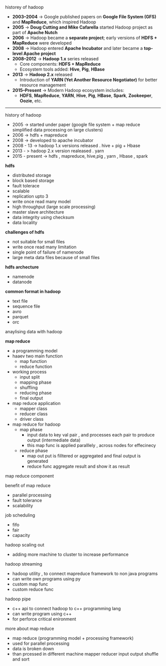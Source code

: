 historey of hadoop 
- **2003–2004** → Google published papers on **Google File System (GFS)** and **MapReduce**, which inspired Hadoop
- **2005** → **Doug Cutting and Mike Cafarella** started Hadoop project as part of **Apache Nutch**
- **2006** → Hadoop became a **separate project**; early versions of **HDFS + MapReduce** were developed
- **2008** → Hadoop entered **Apache Incubator** and later became a **top-level Apache project**
- **2008–2012** → **Hadoop 1.x** series released
    - Core components: **HDFS + MapReduce**
    - Ecosystem tools added: **Hive**, **Pig**, **HBase**
- **2013** → **Hadoop 2.x** released
    - Introduction of **YARN (Yet Another Resource Negotiator)** for better resource management
- **2015–Present** → Modern Hadoop ecosystem includes:
    - **HDFS**, **MapReduce**, **YARN**, **Hive**, **Pig**, **HBase**, **Spark**, **Zookeeper**, **Oozie**, etc.
---

history of hadoop
- 2005 -> started under paper (google file system + map reduce simplified data processing on large clusters)
- 2006 -> hdfs + mapreduce
- 2008 -> developed to apache incubator
- 2008 - 13 -> hadoop 1.x versions released . hive + pig + Hbase
- 2013 - > hadoop 2.x version realeased . yarn 
- 2015 - present -> hdfs , mapreduce, hive,pig , yarn ,  Hbase , spark

**hdfs**
- distributed storage
- block based storage
- fault tolerace
- scalable
- replication upto 3 
- write once read many model
- high throughput (large scale processing)
- master slave architecture
- data integrity using checksum
- data locality

**challenges of hdfs**
- not suitable for small files
- write once read many limitation
- single point of failure of namenode
- large meta data files because of small files

**hdfs archecture**
- namenode
- datanode

**common format in hadoop**
- text file
- sequence file
- avro
- parquet
- orc

anaylising data with hadoop

**map reduce**
- a programming model
- haaev two main function 
	- map function
	- reduce function
- working process
	- input split
	- mapping phase
	- shuffling
	- reducing phase
	- final output
- map reduce application
	- mapper class
	- reducer class
	- driver class
- map reduce for hadoop
	- map phase 
		- input data to key val pair , and processes each pair to produce output (intermediate data)
		- this map func is applied paralllely , across nodes for  effecinecy
	- reduce phase
		 - map out put is filltered or aggregated and final output is generated
		 - reduce func aggregate result and show it as result 


map reduce component 


benefit of map reduce
- parallel processing
- fault tolerance
- scalability

job scheduling 
- fifo
- fair
- capacity


hadoop scaling out 
- adding more machine to cluster to increase performance

hadoop streaming
- hadoop utility , to connect mapreduce framework to non java programs 
- can write own programs using py
- custom map func
- custom reduce func

hadoop pipe
- c++ api to connect hadoop to c++ programming lang 
- can write program using c++
- for perforce critical enironment 

more about map reduce
- map reduce (programming model + processing framework)
- used for parallel processing
- data is broken down 
- than prcessed in different machine
mapper
reducer
input output
shuffle and sort
 


